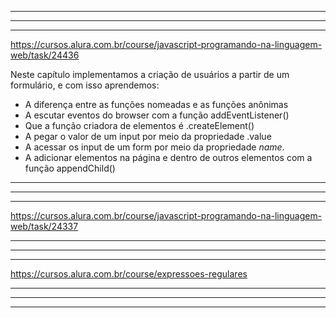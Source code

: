 --------------------------------------------------------------------------------------------------------------
--------------------------------------------------------------------------------------------------------------
--------------------------------------------------------------------------------------------------------------

<!-- Adicionando novos pacientes na tabela. Aula 04. -->
https://cursos.alura.com.br/course/javascript-programando-na-linguagem-web/task/24436

Neste capítulo implementamos a criação de usuários a partir de um formulário, e com isso aprendemos:

   - A diferença entre as funções nomeadas e as funções anônimas
   - A escutar eventos do browser com a função addEventListener()
   - Que a função criadora de elementos é .createElement()
   - A pegar o valor de um input por meio da propriedade .value
   - A acessar os input de um form por meio da propriedade _name_.
   - A adicionar elementos na página e dentro de outros elementos com a função appendChild()

--------------------------------------------------------------------------------------------------------------
--------------------------------------------------------------------------------------------------------------
--------------------------------------------------------------------------------------------------------------

<!-- Melhorando o código, Adicionando classes aos elementos. Aula 05 -->
https://cursos.alura.com.br/course/javascript-programando-na-linguagem-web/task/24337

--------------------------------------------------------------------------------------------------------------
--------------------------------------------------------------------------------------------------------------
--------------------------------------------------------------------------------------------------------------

<!-- Estudar expressões regulares. -->
https://cursos.alura.com.br/course/expressoes-regulares

<!-- As expressões regulares são um tipo especial de texto, que nos auxilia a buscarmos por strings, facilitando quando o termo for maior. Pode ser uma busca simples, como no nosso caso, em que queremos identificar quais nomes contêm determinadas letras; ou casos complexos, se queremos pesquisar se o parágrafo contém a palavra "nome", por exemplo, é como quando os editores de texto buscam por uma palavra usando o comando "CTRL + F". -->

--------------------------------------------------------------------------------------------------------------
--------------------------------------------------------------------------------------------------------------
--------------------------------------------------------------------------------------------------------------

